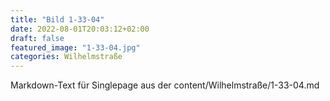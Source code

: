 ```yaml
---
title: "Bild 1-33-04"
date: 2022-08-01T20:03:12+02:00
draft: false
featured_image: "1-33-04.jpg"
categories: Wilhelmstraße
---
```



Markdown-Text für Singlepage aus der content/Wilhelmstraße/1-33-04.md